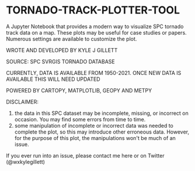 # TORNADO-TRACK-PLOTTER-TOOL
A Jupyter Notebook that provides a modern way to visualize SPC tornado track data on a map. These plots may be useful for case studies or papers. Numerous settings are available to customize the plot.


WROTE AND DEVELOPED BY KYLE J GILLETT

SOURCE: SPC SVRGIS TORNADO DATABASE

CURRENTLY, DATA IS AVAILABLE FROM 1950-2021. ONCE NEW DATA IS AVAILABLE THIS WILL NEED UPDATED

POWERED BY CARTOPY, MATPLOTLIB, GEOPY AND METPY

DISCLAIMER: 
1. the data in this SPC dataset may be incomplete, missing, or incorrect on occasion. You may find some errors from time to time.
2. some manipulation of incomplete or incorrect data was needed to complete the plot, so this may introduce other erroneous data. However, for the purpose of this plot, the manipulations won't be much of an issue.

If you ever run into an issue, please contact me here or on Twitter (@wxkylegillett)
